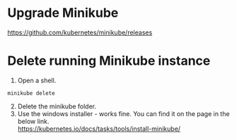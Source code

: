# Upgrade Minikube
https://github.com/kubernetes/minikube/releases  
# Delete running Minikube instance  
1. Open a shell.  
```
minikube delete  
```
2. Delete the minikube folder.  
3. Use the windows installer - works fine.  You can find it on the page in the below link.  
https://kubernetes.io/docs/tasks/tools/install-minikube/  

